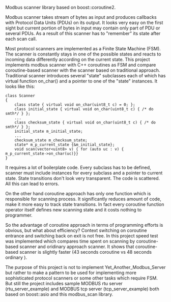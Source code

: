 Modbus scanner library based on boost::coroutine2.

Modbus scanner takes stream of bytes as input and produces callbacks with Protocol Data Units (PDUs) on its output.
It looks very easy on the first sight but current portion of bytes in input may contain only part of PDU or several PDUs. As a result of this scanner has to "remember" its state after each scan call.

Most protocol scanners are implemented as a Finite State Machine (FSM). The scanner is constantly stays in one of the possible states and reacts to incoming data differently according on the current state. This project implements modbus scanner with C++ coroutines as FSM and compare coroutine-based scanner with the scanner based on traditional approach. Traditional scanner introduces several "state" subclasses each of which has virtual function on_char() and a pointer to one of the "state" instances. It looks like this:
```
class Scanner
{
    class state { virtual void on_char(uint8_t c) = 0; };
    class initial_state { virtual void on_char(uint8_t c) { /* do smth*/ } };
    ...
    class checksum_state { virtual void on_char(uint8_t c) { /* do smth*/ } };
    initial_state m_initial_state;
    ...
    checksum_state m_checksum_state;
    state* m_p_current_state {&m_initial_state};
    void scan(vector<uint8> v) { for (auto uc : v) { m_p_current_state->on_char(uc)}}
}
```
It requires a lot of boilerplate code. Every subclass has to be defined, scanner must include instances for every subclass and a pointer to current state. State transitions don't look very transparent. The code is scattered. All this can lead to errors.

On the other hand coroutine approach has only one function which is responsible for scanning process.
It significantly reduces amount of code, make it more easy to track state transitions. In fact every coroutine function operator itself defines new scanning state and it costs nothing to programmer.

So the advantage of coroutine approach in terms of programming efforts is obvious, but what about 
efficiency? Context switching on coroutine entrance and switching back on exit is not free. In this project speed test was implemented which compares time spent on scanning by coroutine-based scanner and oridinary approach scanner. It shows that coroutine-based scanner is slightly faster (43 seconds coroutine vs 48 seconds ordinary ).

The purpose of this project is not to implement Yet_Another_Modbus_Server but rather to make a pattern to be used for implementing more sophisticated protocol scanners or some other tasks which require FSM. But still the project includes sample MODBUS rtu server (rtu_server_example) and MODBUS tcp server (tcp_server_example) both based on boost::asio and this modbus_scan library. 